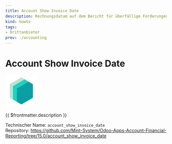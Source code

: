 ```yaml
---
title: Account Show Invoice Date
description: Rechnungsdatum auf dem Bericht für überfällige Forderungen und Verbindlichkeiten.
kind: howto
tags:
- Drittanbieter
prev: ./accounting
---
```

# Account Show Invoice Date

![icon_oms_box](attachments/icons_odoo_mint_system.png)

{{ $frontmatter.description }}

Technischer Name: `account_show_invoice_date`\
Repository: <https://github.com/Mint-System/Odoo-Apps-Account-Financial-Reporting/tree/15.0/account_show_invoice_date>
